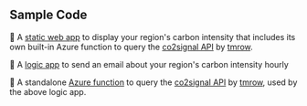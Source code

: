 ## Sample Code

🌱 A [static web app](./samples/web-app) to display your region's carbon intensity that includes its own built-in Azure function to query the [co2signal API](https://docs.co2signal.com/#introduction) by [tmrow](https://www.tmrow.com/).

🌱 A [logic app](./samples/logic-app) to send an email about your region's carbon intensity hourly

🌱 A standalone [Azure function](./samples/function-app) to query the [co2signal API](https://docs.co2signal.com/#introduction) by [tmrow](https://www.tmrow.com/), used by the above logic app.